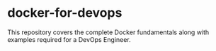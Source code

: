 # docker-for-devops
This repository covers the complete Docker fundamentals along with examples required for a DevOps Engineer.



